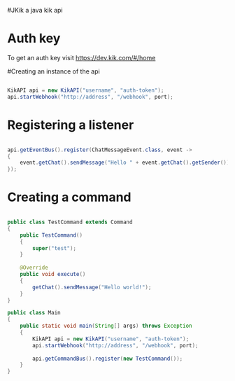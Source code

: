 #JKik
a java kik api

# Auth key
To get an auth key visit https://dev.kik.com/#/home

#Creating an instance of the api

```java

KikAPI api = new KikAPI("username", "auth-token");
api.startWebhook("http://address", "/webhook", port);

```

# Registering a listener

```java

api.getEventBus().register(ChatMessageEvent.class, event ->
{
	event.getChat().sendMessage("Hello " + event.getChat().getSender());
});

```

# Creating a command

```java

public class TestCommand extends Command
{
	public TestCommand()
	{
		super("test");
	}
	
	@Override
	public void execute()
	{
		getChat().sendMessage("Hello world!");
	}
}

public class Main
{
	public static void main(String[] args) throws Exception
	{
		KikAPI api = new KikAPI("username", "auth-token");
		api.startWebhook("http://address", "/webhook", port);
		
		api.getCommandBus().register(new TestCommand());
	}
}

```